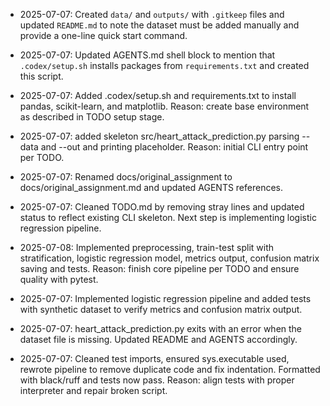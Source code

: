 * 2025-07-07: Created `data/` and `outputs/` with `.gitkeep` files and updated
  `README.md` to note the dataset must be added manually and provide a one-line
  quick start command.

- 2025-07-07: Updated AGENTS.md shell block to mention that 
`.codex/setup.sh` installs packages from `requirements.txt` and created this script.

- 2025-07-07: Added .codex/setup.sh and requirements.txt to install pandas,
 scikit-learn, and matplotlib. Reason: create base environment 
 as described in TODO setup stage.

* 2025-07-07: added skeleton src/heart_attack_prediction.py 
parsing --data and --out and printing placeholder. 
Reason: initial CLI entry point per TODO.
* 2025-07-07: Renamed docs/original_assignment to docs/original_assignment.md and updated AGENTS references.

* 2025-07-07: Cleaned TODO.md by removing stray lines and updated status to reflect existing CLI skeleton. Next step is implementing logistic regression pipeline.

* 2025-07-08: Implemented preprocessing, train-test split with stratification,
  logistic regression model, metrics output, confusion matrix saving and tests.
  Reason: finish core pipeline per TODO and ensure quality with pytest.
* 2025-07-07: Implemented logistic regression pipeline and added tests with synthetic dataset to verify metrics and confusion matrix output.
* 2025-07-07: heart_attack_prediction.py exits with an error when the dataset file is missing. Updated README and AGENTS accordingly.
* 2025-07-07: Cleaned test imports, ensured sys.executable used, rewrote pipeline to remove duplicate code and fix indentation. Formatted with black/ruff and tests now pass. Reason: align tests with proper interpreter and repair broken script.
